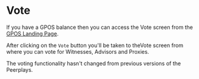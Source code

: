 # Vote

If you have a GPOS balance then you can access the Vote screen from the [GPOS Landing Page](gpos-landing-page.md).

After clicking on the `Vote` button you'll be taken to theVote screen from where you can vote for Witnesses, Advisors and Proxies.

The voting functionality hasn't changed from previous versions of the Peerplays.




